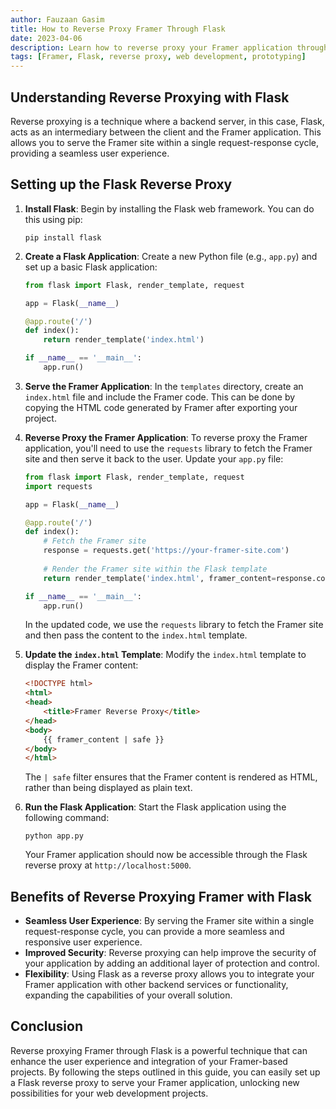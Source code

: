 ```yaml
---
author: Fauzaan Gasim
title: How to Reverse Proxy Framer Through Flask
date: 2023-04-06
description: Learn how to reverse proxy your Framer application through a Flask backend, enabling you to serve your Framer site within a single request-response cycle.
tags: [Framer, Flask, reverse proxy, web development, prototyping]
---
```


## Understanding Reverse Proxying with Flask

Reverse proxying is a technique where a backend server, in this case, Flask, acts as an intermediary between the client and the Framer application. This allows you to serve the Framer site within a single request-response cycle, providing a seamless user experience.

## Setting up the Flask Reverse Proxy

1. **Install Flask**: Begin by installing the Flask web framework. You can do this using pip:

   ```
   pip install flask
   ```

2. **Create a Flask Application**: Create a new Python file (e.g., `app.py`) and set up a basic Flask application:

   ```python
   from flask import Flask, render_template, request

   app = Flask(__name__)

   @app.route('/')
   def index():
       return render_template('index.html')

   if __name__ == '__main__':
       app.run()
   ```

3. **Serve the Framer Application**: In the `templates` directory, create an `index.html` file and include the Framer code. This can be done by copying the HTML code generated by Framer after exporting your project.

4. **Reverse Proxy the Framer Application**: To reverse proxy the Framer application, you'll need to use the `requests` library to fetch the Framer site and then serve it back to the user. Update your `app.py` file:

   ```python
   from flask import Flask, render_template, request
   import requests

   app = Flask(__name__)

   @app.route('/')
   def index():
       # Fetch the Framer site
       response = requests.get('https://your-framer-site.com')
       
       # Render the Framer site within the Flask template
       return render_template('index.html', framer_content=response.content.decode())
   
   if __name__ == '__main__':
       app.run()
   ```

   In the updated code, we use the `requests` library to fetch the Framer site and then pass the content to the `index.html` template.

5. **Update the `index.html` Template**: Modify the `index.html` template to display the Framer content:

   ```html
   <!DOCTYPE html>
   <html>
   <head>
       <title>Framer Reverse Proxy</title>
   </head>
   <body>
       {{ framer_content | safe }}
   </body>
   </html>
   ```

   The `| safe` filter ensures that the Framer content is rendered as HTML, rather than being displayed as plain text.

6. **Run the Flask Application**: Start the Flask application using the following command:

   ```
   python app.py
   ```

   Your Framer application should now be accessible through the Flask reverse proxy at `http://localhost:5000`.

## Benefits of Reverse Proxying Framer with Flask

- **Seamless User Experience**: By serving the Framer site within a single request-response cycle, you can provide a more seamless and responsive user experience.
- **Improved Security**: Reverse proxying can help improve the security of your application by adding an additional layer of protection and control.
- **Flexibility**: Using Flask as a reverse proxy allows you to integrate your Framer application with other backend services or functionality, expanding the capabilities of your overall solution.

## Conclusion

Reverse proxying Framer through Flask is a powerful technique that can enhance the user experience and integration of your Framer-based projects. By following the steps outlined in this guide, you can easily set up a Flask reverse proxy to serve your Framer application, unlocking new possibilities for your web development projects.